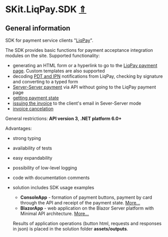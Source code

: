 # SKit.LiqPay.SDK [⇑](../../README.md)

## General information

SDK for payment service clients "[LiqPay](https://www.liqpay.ua/en/documentation/api/aquiring)".

The SDK provides basic functions for payment acceptance integration modules on the site. Supported functionality:

- generating an HTML form or a hyperlink to go to the [LiqPay payment page](https://www.liqpay.ua/en/documentation/api/aquiring/checkout).
  Custom templates are also supported
- decoding [PDT and IPN](pdt-ipn.md) notifications from LiqPay, checking by signature and converting to a typed form
- [Server-Server payment](https://www.liqpay.ua/en/documentation/api/aquiring/pay) via API without going to the LiqPay payment page
- [getting payment state](https://www.liqpay.ua/en/documentation/api/information/status)
- [issuing the invoice](https://www.liqpay.ua/en/documentation/api/aquiring/invoice/doc) to the client's email in Sever-Server mode
- [invoice cancelation](https://www.liqpay.ua/en/documentation/api/aquiring/invoice_cancel/doc)

General restrictions: **API version 3**, **.NET platform 6.0+**

Advantages:

- strong typing
- availability of tests
- easy expandability
- possibility of low-level logging
- code with documentation comments
- solution includes SDK usage examples
  - **ConsoleApp** - formation of payment buttons, payment by card through the API and receipt of the payment state. [More...](console-app.md)
  - **BlazorApp** - web application on the Blazor Server platform with Minimal API architecture. [More...](blazor-app.md)

  Results of application operations (button html, requests and responses in json) is placed in the solution folder **assets/outputs**.
